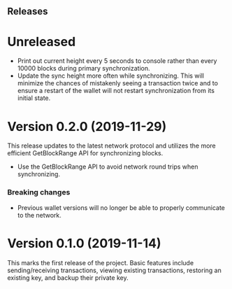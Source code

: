 ## Releases

# Unreleased

- Print out current height every 5 seconds to console rather than every 10000
  blocks during primary synchronization.
- Update the sync height more often while synchronizing. This will minimize the
  chances of mistakenly seeing a transaction twice and to ensure a restart of
  the wallet will not restart synchronization from its initial state.

# Version 0.2.0 (2019-11-29)

This release updates to the latest network protocol and utilizes the more
efficient GetBlockRange API for synchronizing blocks.

- Use the GetBlockRange API to avoid network round trips when synchronizing.

### Breaking changes

- Previous wallet versions will no longer be able to properly communicate to the
  network.

# Version 0.1.0 (2019-11-14)

This marks the first release of the project. Basic features include
sending/receiving transactions, viewing existing transactions, restoring an
existing key, and backup their private key.

